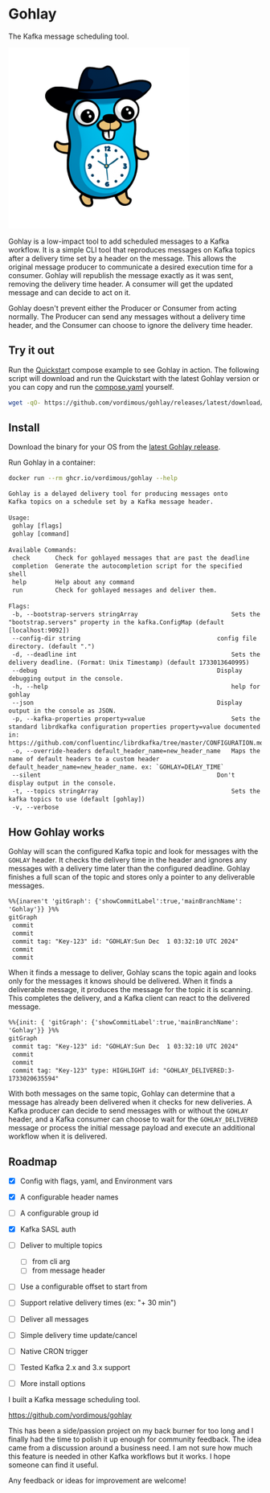 # Gohlay

The Kafka message scheduling tool.

<img src="gohlay_gopher.png" width="360" height="360" alt="Gohlay" />

Gohlay is a low-impact tool to add scheduled messages to a Kafka workflow. It is a simple CLI tool that reproduces messages on Kafka topics after a delivery time set by a header on the message. This allows the original message producer to communicate a desired execution time for a consumer. Gohlay will republish the message exactly as it was sent, removing the delivery time header. A consumer will get the updated message and can decide to act on it. 

Gohlay doesn't prevent either the Producer or Consumer from acting normally. The Producer can send any messages without a delivery time header, and the Consumer can choose to ignore the delivery time header.

## Try it out

Run the [Quickstart](./examples/quickstart/) compose example to see Gohlay in action. The following script will download and run the Quickstart with the latest Gohlay version or you can copy and run the [compose.yaml](./examples/quickstart/compose.yaml) yourself.

```bash
wget -qO- https://github.com/vordimous/gohlay/releases/latest/download/startup.sh | sh -
```

## Install

Download the binary for your OS from the [latest Gohlay release](https://github.com/vordimous/gohlay/releases/latest).

Run Gohlay in a container:

```bash
docker run --rm ghcr.io/vordimous/gohlay --help
```

```text
Gohlay is a delayed delivery tool for producing messages onto
Kafka topics on a schedule set by a Kafka message header.

Usage:
 gohlay [flags]
 gohlay [command]

Available Commands:
 check       Check for gohlayed messages that are past the deadline
 completion  Generate the autocompletion script for the specified shell
 help        Help about any command
 run         Check for gohlayed messages and deliver them.

Flags:
 -b, --bootstrap-servers stringArray                          Sets the "bootstrap.servers" property in the kafka.ConfigMap (default [localhost:9092])
 --config-dir string                                      config file directory. (default ".")
 -d, --deadline int                                           Sets the delivery deadline. (Format: Unix Timestamp) (default 1733013640995)
 --debug                                                  Display debugging output in the console.
 -h, --help                                                   help for gohlay
 --json                                                   Display output in the console as JSON.
 -p, --kafka-properties property=value                        Sets the standard librdkafka configuration properties property=value documented in: https://github.com/confluentinc/librdkafka/tree/master/CONFIGURATION.md
 -o, --override-headers default_header_name=new_header_name   Maps the name of default headers to a custom header default_header_name=new_header_name. ex: `GOHLAY=DELAY_TIME`
 --silent                                                 Don't display output in the console.
 -t, --topics stringArray                                     Sets the kafka topics to use (default [gohlay])
 -v, --verbose 
```

## How Gohlay works

Gohlay will scan the configured Kafka topic and look for messages with the `GOHLAY` header. It checks the delivery time in the header and ignores any messages with a delivery time later than the configured deadline. Gohlay finishes a full scan of the topic and stores only a pointer to any deliverable messages.

```mermaid
%%{inaren't 'gitGraph': {'showCommitLabel':true,'mainBranchName': 'Gohlay'}} }%%
gitGraph
 commit
 commit
 commit tag: "Key-123" id: "GOHLAY:Sun Dec  1 03:32:10 UTC 2024"
 commit
 commit
```

When it finds a message to deliver, Gohlay scans the topic again and looks only for the messages it knows should be delivered. When it finds a deliverable message, it produces the message for the topic it is scanning. This completes the delivery, and a Kafka client can react to the delivered message.

```mermaid
%%{init: { 'gitGraph': {'showCommitLabel':true,'mainBranchName': 'Gohlay'}} }%%
gitGraph
 commit tag: "Key-123" id: "GOHLAY:Sun Dec  1 03:32:10 UTC 2024"
 commit
 commit
 commit tag: "Key-123" type: HIGHLIGHT id: "GOHLAY_DELIVERED:3-1733020635594"
```

With both messages on the same topic, Gohlay can determine that a message has already been delivered when it checks for new deliveries. A Kafka producer can decide to send messages with or without the `GOHLAY` header, and a Kafka consumer can choose to wait for the `GOHLAY_DELIVERED` message or process the initial message payload and execute an additional workflow when it is delivered.

## Roadmap

- [X] Config with flags, yaml, and Environment vars
- [X] A configurable header names
- [ ] A configurable group id
- [X] Kafka SASL auth
- [ ] Deliver to multiple topics
  - [ ] from cli arg
  - [ ] from message header
- [ ] Use a configurable offset to start from
- [ ] Support relative delivery times (ex: "+ 30 min")
- [ ] Deliver all messages
- [ ] Simple delivery time update/cancel
- [ ] Native CRON trigger
- [ ] Tested Kafka 2.x and 3.x support
- [ ] More install options


I built a Kafka message scheduling tool.

https://github.com/vordimous/gohlay

This has been a side/passion project on my back burner for too long and I finally had the time to polish it up enough for community feedback. The idea came from a discussion around a business need. I am not sure how much this feature is needed in other Kafka workflows but it works. I hope someone can find it useful.

Any feedback or ideas for improvement are welcome!


